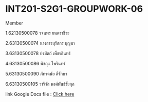 # INT201-S2G1-GROUPWORK-06
Member

1.62130500078 วจนพร ยนตราชีวะ

2.63130500074 นางสาวบุรัสกร บุญมา

3.63130500078 ปรมัตถ์ เพ็ชรอินทร์

4.63130500086 พิชญะ ไพรินทร์

5.63130500090 ภัทรดนัย ดีรักษา

6.63130500105 วารีวัล พงศ์พันธ์ชัยกุล

link Google Docs file : [Click here](https://docs.google.com/document/d/1x3c9UJSy7kKf5VWHTqAdj-KSGHtkzGAJhlIE-48FTnQ/edit?usp=sharing)
